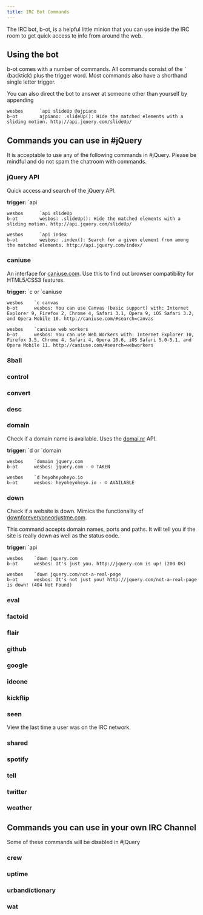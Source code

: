 ```yaml
---
title: IRC Bot Commands
---
```


The IRC bot, b-ot, is a helpful little minion that you can use inside the IRC room to get quick access to info from around the web.

## Using the bot
b-ot comes with a number of commands. All commands consist of the <code>`</code> (backtick) plus the trigger word. Most commands also have a shorthand single letter trigger.

You can also direct the bot to answer at someone other than yourself by appending 

	wesbos      `api slideUp @ajpiano
	b-ot        ajpiano: .slideUp(): Hide the matched elements with a sliding motion. http://api.jquery.com/slideUp/

## Commands you can use in #jQuery
It is acceptable to use any of the following commands in #jQuery. Please be mindful and do not spam the chatroom with commands.

### jQuery API
Quick access and search of the jQuery API. 

**trigger:** \`api <term>

	wesbos      `api slideUp
	b-ot        wesbos: .slideUp(): Hide the matched elements with a sliding motion. http://api.jquery.com/slideUp/

	wesbos      `api index
	b-ot        wesbos: .index(): Search for a given element from among the matched elements. http://api.jquery.com/index/

### caniuse
An interface for [caniuse.com](http://caniuse.com/). Use this to find out browser compatibility for HTML5/CSS3 features.

**trigger:**  \`c or \`caniuse <term>

	wesbos    `c canvas
	b-ot      wesbos: You can use Canvas (basic support) with: Internet Explorer 9, Firefox 2, Chrome 4, Safari 3.1, Opera 9, iOS Safari 3.2, and Opera Mobile 10. http://caniuse.com/#search=canvas

	wesbos    `caniuse web workers
	b-ot      wesbos: You can use Web Workers with: Internet Explorer 10, Firefox 3.5, Chrome 4, Safari 4, Opera 10.6, iOS Safari 5.0-5.1, and Opera Mobile 11. http://caniuse.com/#search=webworkers

### 8ball
### control
### convert
### desc
### domain
Check if a domain name is available. Uses the [domai.nr](http://domai.nr) API.

**trigger:**  \`d or \`domain <domain>

	wesbos    `domain jquery.com
	b-ot      wesbos: jquery.com - ☹ TAKEN

	wesbos    `d heyoheyoheyo.io
	b-ot      wesbos: heyoheyoheyo.io - ☺ AVAILABLE

### down

Check if a website is down. Mimics the functionality of [downforeveryoneorjustme.com](http://www.downforeveryoneorjustme.com/). 

This command accepts domain names, ports and paths. It will tell you if the site is really down as well as the status code.

**trigger:** \`api <url>

	wesbos    `down jquery.com
	b-ot      wesbos: It's just you. http://jquery.com is up! (200 OK)

	wesbos    `down jquery.com/not-a-real-page
	b-ot      wesbos: It's not just you! http://jquery.com/not-a-real-page is down! (404 Not Found)

### eval
### factoid
### flair
### github
### google
### ideone
### kickflip
### seen
View the last time a user was on the IRC network. 

### shared
### spotify
### tell
### twitter
### weather

## Commands you can use in your own IRC Channel
Some of these commands will be disabled in #jQuery
### crew
### uptime
### urbandictionary
### wat
